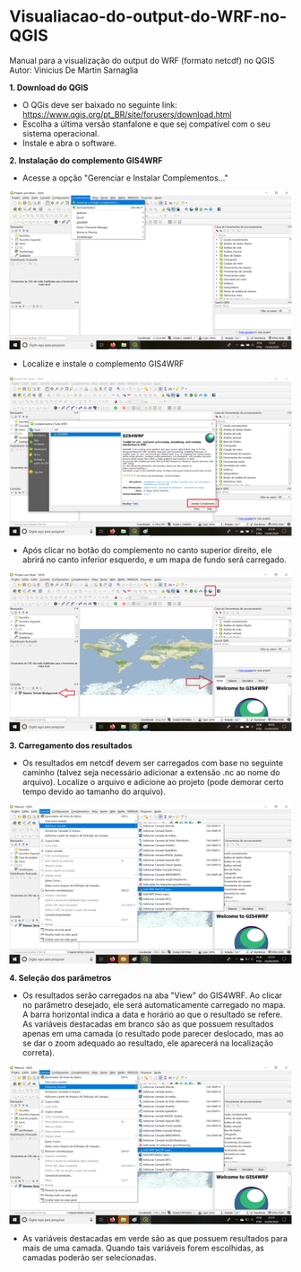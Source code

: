 # Visualiacao-do-output-do-WRF-no-QGIS
Manual para a visualização do output do WRF (formato netcdf) no QGIS  
  Autor: Vinicius De Martin Sarnaglia  

**1. Download do QGIS**
  - O QGis deve ser baixado no seguinte link: https://www.qgis.org/pt_BR/site/forusers/download.html  
  - Escolha a última versão stanfalone e que sej compatível com o seu sistema operacional.  
  - Instale e abra o software.  

**2. Instalação do complemento GIS4WRF**
  - Acesse a opção "Gerenciar e Instalar Complementos..."  

![complemento 1](https://github.com/NQualiAr/Visualiacao-do-output-do-WRF-no-QGIS/blob/viniciusdms-imagens/1.png)  

- Localize e instale o complemento GIS4WRF  

![complemento 1](https://github.com/NQualiAr/Visualiacao-do-output-do-WRF-no-QGIS/blob/viniciusdms-imagens/2.png)  

- Após clicar no botão do complemento no canto superior direito, ele abrirá no canto inferior esquerdo, e um mapa de fundo será carregado.  

![complemento 1](https://github.com/NQualiAr/Visualiacao-do-output-do-WRF-no-QGIS/blob/viniciusdms-imagens/3.png)  

**3. Carregamento dos resultados**
  - Os resultados em netcdf devem ser carregados com base no seguinte caminho (talvez seja necessário adicionar a extensão .nc ao nome do arquivo). Localize o arquivo e adicione ao projeto (pode demorar certo tempo devido ao tamanho do arquivo).
  
![complemento 1](https://github.com/NQualiAr/Visualiacao-do-output-do-WRF-no-QGIS/blob/viniciusdms-imagens/4.png)  

**4. Seleção dos parâmetros**
  - Os resultados serão carregados na aba "View" do GIS4WRF. Ao clicar no parâmetro desejado, ele será automaticamente carregado no mapa. A barra horizontal indica a data e horário ao que o resultado se refere. As variáveis destacadas em branco são as que possuem resultados apenas em uma camada (o resultado pode parecer deslocado, mas ao se dar o zoom adequado ao resultado, ele aparecerá na localização correta).

![complemento 1](https://github.com/NQualiAr/Visualiacao-do-output-do-WRF-no-QGIS/blob/viniciusdms-imagens/4.png)  

  - As variáveis destacadas em verde são as que possuem resultados para mais de uma camada. Quando tais variáveis forem escolhidas, as camadas poderão ser selecionadas.



